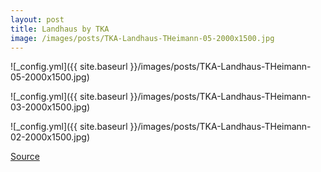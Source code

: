 ```yaml
---
layout: post
title: Landhaus by TKA
image: /images/posts/TKA-Landhaus-THeimann-05-2000x1500.jpg
---
```


![_config.yml]({{ site.baseurl }}/images/posts/TKA-Landhaus-THeimann-05-2000x1500.jpg)

![_config.yml]({{ site.baseurl }}/images/posts/TKA-Landhaus-THeimann-03-2000x1500.jpg)

![_config.yml]({{ site.baseurl }}/images/posts/TKA-Landhaus-THeimann-02-2000x1500.jpg)
              
[Source](http://thomaskroeger.net/landhaus-2/)
